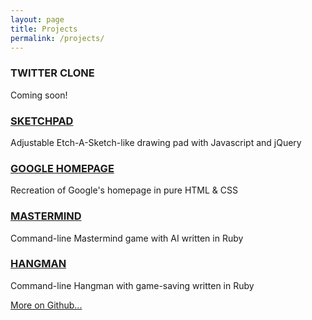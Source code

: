 ```yaml
---
layout: page
title: Projects
permalink: /projects/
---
```


### TWITTER CLONE
Coming soon!

### [SKETCHPAD](http://htmlpreview.github.io/?https://github.com/lisa-lin/etch-a-sketch/blob/master/index.html)
Adjustable Etch-A-Sketch-like drawing pad with Javascript and jQuery

### [GOOGLE HOMEPAGE](https://htmlpreview.github.io/?https://github.com/lisa-lin/google-homepage/blob/master/index.html#)
Recreation of Google's homepage in pure HTML & CSS

### [MASTERMIND](https://github.com/lisa-lin/mastermind)
Command-line Mastermind game with AI written in Ruby

### [HANGMAN](https://github.com/lisa-lin/hangman)
Command-line Hangman with game-saving written in Ruby

[More on Github...](https://github.com/lisa-lin)